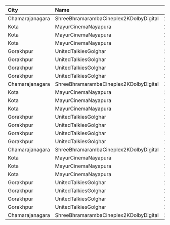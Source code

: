| City            | Name                                   |  Time | Type     | Price | Capacity | Booked |
| :-------------- | :------------------------------------- | ----: | :------- | ----: | -------: | -----: |
| Chamarajanagara | ShreeBhramarambaCineplex2KDolbyDigital | 10:00 | Balcony  |  100₹ |      112 |     66 |
| Kota            | MayurCinemaNayapura                    | 12:20 | Royal    |   70₹ |       10 |      0 |
| Kota            | MayurCinemaNayapura                    | 12:20 | Gold     |   70₹ |       65 |      0 |
| Kota            | MayurCinemaNayapura                    | 12:20 | Silver   |   40₹ |       55 |      0 |
| Gorakhpur       | UnitedTalkiesGolghar                   | 12:30 | Platinum |  110₹ |      100 |      0 |
| Gorakhpur       | UnitedTalkiesGolghar                   | 12:30 | Diamond  |   90₹ |      100 |      0 |
| Gorakhpur       | UnitedTalkiesGolghar                   | 12:30 | Gold     |   70₹ |      100 |      0 |
| Gorakhpur       | UnitedTalkiesGolghar                   | 12:30 | Silver   |   60₹ |      100 |      0 |
| Chamarajanagara | ShreeBhramarambaCineplex2KDolbyDigital | 13:00 | Balcony  |  100₹ |      112 |     66 |
| Kota            | MayurCinemaNayapura                    | 15:20 | Royal    |   70₹ |       10 |      0 |
| Kota            | MayurCinemaNayapura                    | 15:20 | Gold     |   70₹ |       65 |      0 |
| Kota            | MayurCinemaNayapura                    | 15:20 | Silver   |   40₹ |       55 |      0 |
| Gorakhpur       | UnitedTalkiesGolghar                   | 15:30 | Platinum |  110₹ |      100 |      0 |
| Gorakhpur       | UnitedTalkiesGolghar                   | 15:30 | Diamond  |   90₹ |      100 |      0 |
| Gorakhpur       | UnitedTalkiesGolghar                   | 15:30 | Gold     |   70₹ |      100 |      0 |
| Gorakhpur       | UnitedTalkiesGolghar                   | 15:30 | Silver   |   60₹ |      100 |      0 |
| Chamarajanagara | ShreeBhramarambaCineplex2KDolbyDigital | 16:00 | Balcony  |  100₹ |      112 |     66 |
| Kota            | MayurCinemaNayapura                    | 18:20 | Royal    |   70₹ |       10 |      0 |
| Kota            | MayurCinemaNayapura                    | 18:20 | Gold     |   70₹ |       65 |      0 |
| Kota            | MayurCinemaNayapura                    | 18:20 | Silver   |   40₹ |       55 |      0 |
| Gorakhpur       | UnitedTalkiesGolghar                   | 18:30 | Platinum |  110₹ |      100 |      0 |
| Gorakhpur       | UnitedTalkiesGolghar                   | 18:30 | Diamond  |   90₹ |      100 |      0 |
| Gorakhpur       | UnitedTalkiesGolghar                   | 18:30 | Gold     |   70₹ |      100 |      0 |
| Gorakhpur       | UnitedTalkiesGolghar                   | 18:30 | Silver   |   60₹ |      100 |      0 |
| Chamarajanagara | ShreeBhramarambaCineplex2KDolbyDigital | 19:00 | Balcony  |  100₹ |      112 |     66 |